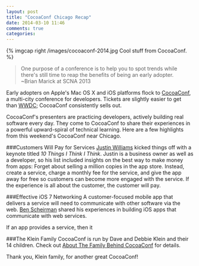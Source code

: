 ```yaml
---
layout: post
title: "CocoaConf Chicago Recap"
date: 2014-03-10 11:46
comments: true
categories: 
---
```

{% imgcap right /images/cocoaconf-2014.jpg Cool stuff from CocoaConf. %}
> One purpose of a conference is to help you to spot trends while there's still time to reap the benefits of being an early adopter. 
>&nbsp;<br/>
>~Brian Marick at SCNA 2013

Early adopters on Apple's Mac OS X and iOS platforms flock to [CocoaConf](http://cocoaconf.com/), a multi-city conference for developers. Tickets are slightly easier to get than [WWDC](http://en.wikipedia.org/wiki/Wwdc); CocoaConf consistently sells out. 

CocoaConf's presenters are practicing developers, actively building real software every day. They come to CocoaConf to share their experiences in a powerful upward-spiral of technical learning. Here are a few highlights from this weekend's CocoaConf near Chicago.
<!--more-->
###Customers Will Pay for Services
[Justin Williams](https://twitter.com/justin) kicked things off with a keynote titled _10 Things I Think I Think_. Justin is a business owner as well as a developer, so his list included insights on the best way to make money from apps: Forget about selling a million copies in the app store. Instead, create a service, charge a monthly fee for the service, and give the app away for free so customers can become more engaged with the service. If the experience is all about the customer, the customer will pay.

###Effective iOS 7 Networking
A customer-focused mobile app that delivers a service will need to communicate with other software via the web. [Ben Scheirman](http://twitter.com/subdigital) shared his experiences in building iOS apps that communicate with web services. 


If an app provides a service, then it 

###The Klein Family
CocoaConf is run by Dave and Debbie Klein and their 14 children. Check out [About The Family Behind CocoaConf](http://cocoaconf.com/family) for details.

Thank you, Klein family, for another great CocoaConf!
